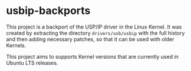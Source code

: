 # usbip-backports

This project is a backport of the USP/IP driver in the Linux Kernel. It was
created by extracting the directory `drivers/usb/usbip` with the full history
and then adding necessary patches, so that it can be used with older Kernels.

This project aims to supports Kernel versions that are currently used in Ubuntu
LTS releases.
